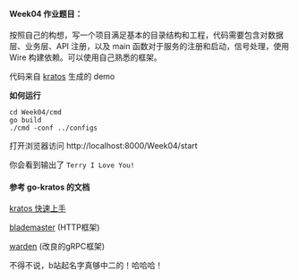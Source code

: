 #### Week04 作业题目：

按照自己的构想，写一个项目满足基本的目录结构和工程，代码需要包含对数据层、业务层、API 注册，以及 main 函数对于服务的注册和启动，信号处理，使用 Wire 构建依赖。可以使用自己熟悉的框架。

代码来自 [kratos](https://github.com/go-kratos/kratos) 生成的 demo

**如何运行**
```
cd Week04/cmd
go build
./cmd -conf ../configs
```
打开浏览器访问 http://localhost:8000/Week04/start

你会看到输出了
`Terry I Love You!`

#### 参考 go-kratos 的文档

[kratos 快速上手](https://github.com/go-kratos/kratos/blob/master/docs/quickstart.md)

[blademaster](https://github.com/go-kratos/kratos/blob/master/docs/blademaster.md) (HTTP框架)

[warden](https://github.com/go-kratos/kratos/blob/master/docs/warden.md) (改良的gRPC框架)

不得不说，b站起名字真够中二的！哈哈哈！


